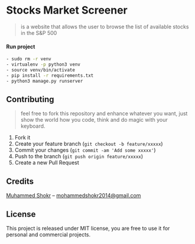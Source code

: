# Stocks Market Screener
>  is a website that allows the user to browse the list of available stocks in the S&P 500

#### Run project 
```sh
- sudo rm -r venv
- virtualenv -p python3 venv
- source venv/bin/activate
- pip install -r requirements.txt
- python3 manage.py runserver
```

## Contributing
> feel free to fork this repository and enhance whatever you want, just show the world how you code, think and do magic with your keyboard.

1. Fork it 
2. Create your feature branch (`git checkout -b feature/xxxxx`)
3. Commit your changes (`git commit -am 'Add some xxxxx'`)
4. Push to the branch (`git push origin feature/xxxxx`)
5. Create a new Pull Request


## Credits
[Muhammed Shokr](https://github.com/Shokr) –  mohammedshokr2014@gmail.com

## License
This project is released under MIT license, you are free to use it for personal and commercial projects.

